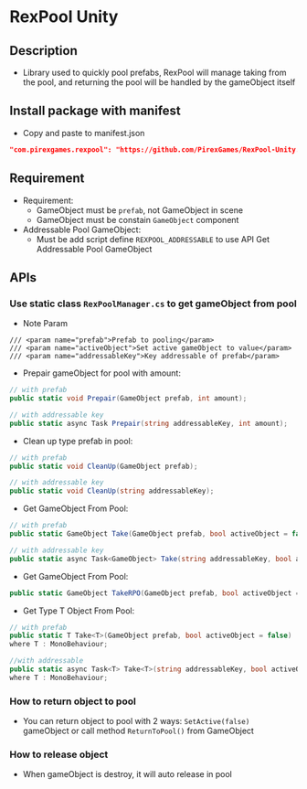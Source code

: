 # RexPool Unity

## Description

- Library used to quickly pool prefabs, RexPool will manage taking from the pool, and returning the pool will be handled by the gameObject itself

## Install package with manifest

- Copy and paste to manifest.json

```json
"com.pirexgames.rexpool": "https://github.com/PirexGames/RexPool-Unity.git#1.0.5",
```

## Requirement

- Requirement:
  - GameObject must be `prefab`, not GameObject in scene
  - GameObject must be constain `GameObject` component
- Addressable Pool GameObject:
  - Must be add script define `REXPOOL_ADDRESSABLE` to use API Get Addressable Pool GameObject

## APIs

### Use static class `RexPoolManager.cs` to get gameObject from pool

- Note Param

```
/// <param name="prefab">Prefab to pooling</param>
/// <param name="activeObject">Set active gameObject to value</param>
/// <param name="addressableKey">Key addressable of prefab</param>
```

- Prepair gameObject for pool with amount:

```c#
// with prefab
public static void Prepair(GameObject prefab, int amount);

// with addressable key
public static async Task Prepair(string addressableKey, int amount);
```

- Clean up type prefab in pool:

```c#
// with prefab
public static void CleanUp(GameObject prefab);

// with addressable key
public static void CleanUp(string addressableKey);
```

- Get GameObject From Pool:

```c#
// with prefab
public static GameObject Take(GameObject prefab, bool activeObject = false);

// with addressable key
public static async Task<GameObject> Take(string addressableKey, bool activeObject = false)
```

- Get GameObject From Pool:

```c#
public static GameObject TakeRPO(GameObject prefab, bool activeObject = false);
```

- Get Type T Object From Pool:

```c#
// with prefab
public static T Take<T>(GameObject prefab, bool activeObject = false)
where T : MonoBehaviour;

//with addressable
public static async Task<T> Take<T>(string addressableKey, bool activeObject = false)
where T : MonoBehaviour;
```

### How to return object to pool

- You can return object to pool with 2 ways: `SetActive(false)` gameObject or call method `ReturnToPool()` from GameObject

### How to release object

- When gameObject is destroy, it will auto release in pool
